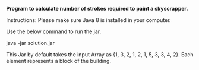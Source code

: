 **Program to calculate number of strokes required to paint a skyscrapper.**

Instructions:
Please make sure Java 8 is installed in your computer.

Use the below command to run the jar.

java -jar solution.jar

This Jar by default takes the input Array as {1, 3, 2, 1, 2, 1, 5, 3, 3, 4, 2}. Each element represents a block of the building.


